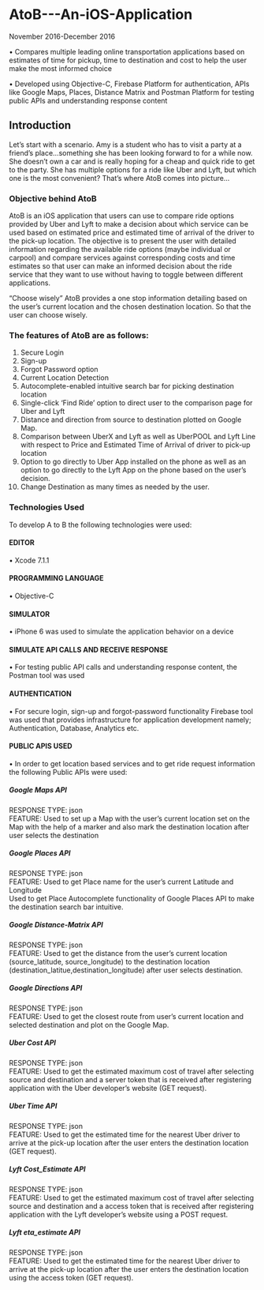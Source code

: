 # AtoB---An-iOS-Application

November 2016-December 2016

•	Compares multiple leading online transportation applications based on estimates of time for pickup, time to destination and cost to help the user make the most informed choice

•	Developed using Objective-C, Firebase Platform for authentication, APIs like Google Maps, Places, Distance Matrix and Postman Platform for testing public APIs and understanding response content

## Introduction
Let’s start with a scenario. Amy is a student who has to visit a party at a friend’s place…something she has been looking forward to for a while now. She doesn’t own a car and is really hoping for a cheap and quick ride to get to the party. She has multiple options for a ride like Uber and Lyft, but which one is the most convenient? That’s where AtoB comes into picture…

### Objective behind AtoB
AtoB is an iOS application that users can use to compare ride options provided by Uber and Lyft to make a decision about which service can be used based on estimated price and estimated time of arrival of the driver to the pick-up location. The objective is to present the user with detailed information regarding the available ride options (maybe individual or carpool) and compare services against corresponding costs and time estimates so that user can make an informed decision about the ride service that they want to use without having to toggle between different applications.

“Choose wisely”
AtoB provides a one stop information detailing based on the user’s current location and the chosen destination location. So that the user can choose wisely.

### The features of AtoB are as follows:  
1.	Secure Login  
2.	Sign-up  
3.	Forgot Password option  
4.	Current Location Detection  
5.	Autocomplete-enabled intuitive search bar for picking destination location  
6.	Single-click ‘Find Ride’ option to direct user to the comparison page for Uber and Lyft  
7.	Distance and direction from source to destination plotted on Google Map.  
8.	Comparison between UberX and Lyft as well as UberPOOL and Lyft Line with respect to Price and Estimated Time of Arrival of   driver to pick-up location  
9.	Option to go directly to Uber App installed on the phone as well as an option to go directly to the Lyft App on the phone based on the user’s decision.  
10.	Change Destination as many times as needed by the user.  



### Technologies Used

To develop A to B the following technologies were used:
#### EDITOR
•	Xcode 7.1.1
#### PROGRAMMING LANGUAGE
•	Objective-C
#### SIMULATOR 
•	iPhone 6 was used to simulate the application behavior on a device
#### SIMULATE API CALLS AND RECEIVE RESPONSE 
•	For testing public API calls and understanding response content, the Postman tool was used
#### AUTHENTICATION 
•	For secure login, sign-up and forgot-password functionality Firebase tool was used that provides infrastructure for application development namely; Authentication, Database, Analytics etc.


#### PUBLIC APIS USED
•	In order to get location based services and to get ride request information the following Public APIs were used:
		
##### Google Maps API	  
RESPONSE TYPE: json	  
FEATURE: Used to set up a Map with the user’s current location set on the Map with the help of a marker and also mark the destination location after user selects the destination

##### Google Places API	  
RESPONSE TYPE: json	  
FEATURE: Used to get Place name for the user’s current Latitude and Longitude  
         Used to get Place Autocomplete functionality of Google Places API to make the destination search bar intuitive.

##### Google Distance-Matrix API	  
RESPONSE TYPE: json	  
FEATURE: Used to get the distance from the user’s current location (source_latitude, source_longitude) to the destination location (destination_latitue,destination_longitude) after user selects destination.

##### Google Directions API	    
RESPONSE TYPE: json	    
FEATURE: Used to get the closest route from user’s current location and selected destination and plot on the Google Map.

##### Uber Cost API	    
RESPONSE TYPE: json	    
FEATURE: Used to get the estimated maximum cost of travel after selecting source and destination and a server token that is received after registering application with the Uber developer’s website (GET request).

##### Uber Time API	  
RESPONSE TYPE: json	  
FEATURE: Used to get the estimated time for the nearest Uber driver to arrive at the pick-up location after the user enters the destination location (GET request).

##### Lyft Cost_Estimate API	  
RESPONSE TYPE: json	  
FEATURE: Used to get the estimated maximum cost of travel after selecting source and destination and a access token that is received after registering application with the Lyft developer’s website using a POST request.

##### Lyft eta_estimate API	  
RESPONSE TYPE: json		  
FEATURE: Used to get the estimated time for the nearest Uber driver to arrive at the pick-up location after the user enters the destination location using the access token (GET request).

		
